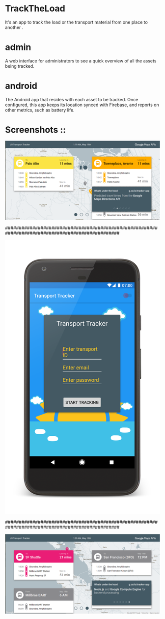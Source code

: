 # TrackTheLoad
It's an app to track the load or the transport material from one place to another .

# admin

A web interface for administrators to see a quick overview of all the assets being tracked.

# android

The Android app that resides with each asset to be tracked. Once configured, this app keeps its location synced with Firebase, and reports on other metrics, such as battery life.


# Screenshots ::

![Screenshot 1](pic1.png?raw=true "Optional Title 1")

                                                                                                 
##################################################################################################

![Screenshot 1](pic3.png?raw=true "Optional Title 1")

##################################################################################################

![Screenshot 1](pic2.png?raw=true "Optional Title 1")

